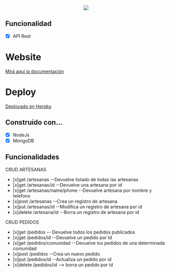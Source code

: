 <p align="center">
  <img src="https://user-images.githubusercontent.com/63796774/101960211-b3801f80-3be5-11eb-9fa8-547e8497856e.png">
</p>

## Funcionalidad
- [x] API Rest 

# Website

[Mirá aquí la documentación](https://lauriacunia.netlify.app/)

# Deploy

[Deployado en Heroku](https://lauriacunia.netlify.app/)


## Construído con…

- [x] NodeJs
- [x] MongoDB

## Funcionalidades

CRUD ARTESANAS

- [x]get /artesanas --Devuelve listado de todas las artesanas
- [x]get /artesanas/id --Devuelve una artesana por id
- [x]get /artesanas/name/phone --Devuelve artesana por nombre y telefono
- [x]post /artesanas --Crea un registro de artesana
- [x]put /artesanas/id  --Modifica un registro de artesana por id
- [x]delete  /artesana/id --Borra un registro de artesana por id


CRUD PEDIDOS

- [x]get /pedidos -- Devuelve todos los pedidos publicados
- [x]get /pedidos/id --Devuelve un pedido por Id
- [x]get /pedidos/comunidad --Devuelve los pedidos de una determinada comunidad
- [x]post /pedidos --Crea un nuevo pedido
- [x]put /pedidos/id --Actualiza un pedido por id
- [x]delete /pedidos/id --> borra un pedido por id



